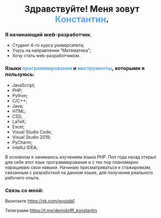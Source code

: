 <h1 align="center">Здравствуйте! Меня зовут <span style="color: #5AA6F3">Константин</span>.</h1>

### Я начинающий 𝙬𝙚𝙗-разработчик.

* Студент 4-го курса университета;
* Учусь на направлении "Математика";
* Хочу стать web-разработчиком.

### Языки <span style="color: #5AA6F3">программирования</span> и <span style="color: #5AA6F3">инструменты</span>, которыми я пользуюсь:
* JavaScript;
* PHP;
* Python;
* C/C++;
* Java;
* HTML;
* CSS;
* LaTeX;
* Excel;
* Visual Studio Code;
* Visual Studio 2019;
* PyCharm;
* IntelliJ IDEA;

В основном я занимаюсь изучением языка PHP. Пол года назад открыл для себя этот язык программирования и с тех пор планомерно наращиваю свои навыки. Начинаю присматриваться к стажировкам,
связанным с разработкой на данном языке, для получения реального рабочего опыта.

### Связь со мной: 
Вконтакте https://vk.com/gvozda1

Телеграмм https://t.me/demidofff_konstantin
